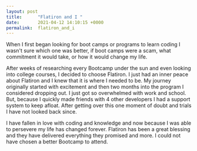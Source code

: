 ```yaml
---
layout: post
title:      "Flatiron and I "
date:       2021-04-12 14:10:15 +0000
permalink:  flatiron_and_i
---
```



When I first began looking for boot camps or programs to learn coding I wasn't sure which one was better,  if boot camps were a scam, what commitment it would take, or how it would change my life. 

After weeks of researching every Bootcamp under the sun and even looking into college courses, I decided to choose Flatiron. I just had an inner peace about Flatiron and I knew that it is where I needed to be. My journey originally started with excitement and then two months into the program I considered dropping out. I just got so overwhelmed with work and school. But, because I quickly made friends with 4 other developers I had a support system to keep afloat. After getting over this one moment of doubt and trials I have not looked back since. 

I have fallen in love with coding and knowledge and now because I was able to persevere my life has changed forever. Flatiron has been a great blessing and they have delivered everything they promised and more. I could not have chosen a better Bootcamp to attend. 
